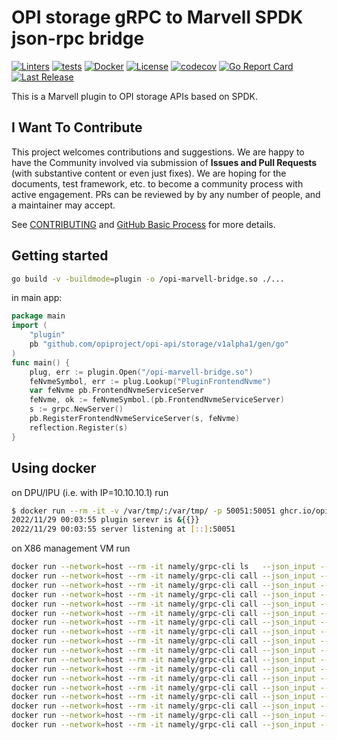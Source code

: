 # OPI storage gRPC to Marvell SPDK json-rpc bridge

[![Linters](https://github.com/opiproject/opi-marvell-bridge/actions/workflows/linters.yml/badge.svg)](https://github.com/opiproject/opi-marvell-bridge/actions/workflows/linters.yml)
[![tests](https://github.com/opiproject/opi-marvell-bridge/actions/workflows/go.yml/badge.svg)](https://github.com/opiproject/opi-marvell-bridge/actions/workflows/go.yml)
[![Docker](https://github.com/opiproject/opi-marvell-bridge/actions/workflows/docker-publish.yml/badge.svg)](https://github.com/opiproject/opi-marvell-bridge/actions/workflows/docker-publish.yml)
[![License](https://img.shields.io/github/license/opiproject/opi-marvell-bridge?style=flat-square&color=blue&label=License)](https://github.com/opiproject/opi-marvell-bridge/blob/master/LICENSE)
[![codecov](https://codecov.io/gh/opiproject/opi-marvell-bridge/branch/main/graph/badge.svg)](https://codecov.io/gh/opiproject/opi-marvell-bridge)
[![Go Report Card](https://goreportcard.com/badge/github.com/opiproject/opi-marvell-bridge)](https://goreportcard.com/report/github.com/opiproject/opi-marvell-bridge)
[![Last Release](https://img.shields.io/github/v/release/opiproject/opi-marvell-bridge?label=Latest&style=flat-square&logo=go)](https://github.com/opiproject/opi-marvell-bridge/releases)

This is a Marvell plugin to OPI storage APIs based on SPDK.

## I Want To Contribute

This project welcomes contributions and suggestions.  We are happy to have the Community involved via submission of **Issues and Pull Requests** (with substantive content or even just fixes). We are hoping for the documents, test framework, etc. to become a community process with active engagement.  PRs can be reviewed by by any number of people, and a maintainer may accept.

See [CONTRIBUTING](https://github.com/opiproject/opi/blob/main/CONTRIBUTING.md) and [GitHub Basic Process](https://github.com/opiproject/opi/blob/main/doc-github-rules.md) for more details.

## Getting started

```bash
go build -v -buildmode=plugin -o /opi-marvell-bridge.so ./...
```

 in main app:

```go
package main
import (
    "plugin"
    pb "github.com/opiproject/opi-api/storage/v1alpha1/gen/go"
)
func main() {
    plug, err := plugin.Open("/opi-marvell-bridge.so")
    feNvmeSymbol, err := plug.Lookup("PluginFrontendNvme")
    var feNvme pb.FrontendNvmeServiceServer
    feNvme, ok := feNvmeSymbol.(pb.FrontendNvmeServiceServer)
    s := grpc.NewServer()
    pb.RegisterFrontendNvmeServiceServer(s, feNvme)
    reflection.Register(s)
}
```

## Using docker

on DPU/IPU (i.e. with IP=10.10.10.1) run

```bash
$ docker run --rm -it -v /var/tmp/:/var/tmp/ -p 50051:50051 ghcr.io/opiproject/opi-marvell-bridge:main
2022/11/29 00:03:55 plugin serevr is &{{}}
2022/11/29 00:03:55 server listening at [::]:50051
```

on X86 management VM run

```bash
docker run --network=host --rm -it namely/grpc-cli ls   --json_input --json_output 10.10.10.10:50051 -l
docker run --network=host --rm -it namely/grpc-cli call --json_input --json_output 10.10.10.10:50051 CreateNVMeSubsystem "{nv_me_subsystem : {spec : {id : {value : 'subsystem2'}, nqn: 'nqn.2022-09.io.spdk:opitest2', serial_number: 'myserial2', model_number: 'mymodel2', max_namespaces: 11} } }"
docker run --network=host --rm -it namely/grpc-cli call --json_input --json_output 10.10.10.10:50051 ListNVMeSubsystems "{}"
docker run --network=host --rm -it namely/grpc-cli call --json_input --json_output 10.10.10.10:50051 GetNVMeSubsystem "{name : 'subsystem2'}"
docker run --network=host --rm -it namely/grpc-cli call --json_input --json_output 10.10.10.10:50051 CreateNVMeController "{nv_me_controller : {spec : {id : {value : 'controller1'}, nvme_controller_id: 2, subsystem_id : { value : 'subsystem2' }, pcie_id : {physical_function : 0}, max_nsq:5, max_ncq:5 } } }"
docker run --network=host --rm -it namely/grpc-cli call --json_input --json_output 10.10.10.10:50051 ListNVMeControllers "{parent : 'subsystem2'}"
docker run --network=host --rm -it namely/grpc-cli call --json_input --json_output 10.10.10.10:50051 GetNVMeController "{name : 'controller1'}"
docker run --network=host --rm -it namely/grpc-cli call --json_input --json_output 10.10.10.10:50051 CreateNVMeNamespace "{nv_me_namespace : {spec : {id : {value : 'namespace1'}, subsystem_id : { value : 'subsystem2' }, volume_id : { value : 'Malloc0' }, 'host_nsid' : '10', uuid:{value : '1b4e28ba-2fa1-11d2-883f-b9a761bde3fb'}, nguid: '1b4e28ba-2fa1-11d2-883f-b9a761bde3fb', eui64: 1967554867335598546 } } }"
docker run --network=host --rm -it namely/grpc-cli call --json_input --json_output 10.10.10.10:50051 ListNVMeNamespaces "{parent : 'subsystem2'}"
docker run --network=host --rm -it namely/grpc-cli call --json_input --json_output 10.10.10.10:50051 GetNVMeNamespace "{name : 'namespace1'}"
docker run --network=host --rm -it namely/grpc-cli call --json_input --json_output 10.10.10.10:50051 NVMeNamespaceStats "{namespace_id : {value : 'namespace1'} }"
docker run --network=host --rm -it namely/grpc-cli call --json_input --json_output 10.10.10.10:50051 CreateNVMfRemoteController "{nv_mf_remote_controller : {id: {value : 'NvmeTcp12'}, traddr:'11.11.11.2', subnqn:'nqn.2016-06.com.opi.spdk.target0', trsvcid:'4444', trtype:'NVME_TRANSPORT_TCP', adrfam:'NVMF_ADRFAM_IPV4', hostnqn:'nqn.2014-08.org.nvmexpress:uuid:feb98abe-d51f-40c8-b348-2753f3571d3c'}}"
docker run --network=host --rm -it namely/grpc-cli call --json_input --json_output 10.10.10.10:50051 ListNVMfRemoteControllers "{}"
docker run --network=host --rm -it namely/grpc-cli call --json_input --json_output 10.10.10.10:50051 GetNVMfRemoteController "{name: 'NvmeTcp12'}"
docker run --network=host --rm -it namely/grpc-cli call --json_input --json_output 10.10.10.10:50051 DeleteNVMfRemoteController "{name: 'NvmeTcp12'}"
docker run --network=host --rm -it namely/grpc-cli call --json_input --json_output 10.10.10.10:50051 DeleteNVMeNamespace "{name : 'namespace1'}"
docker run --network=host --rm -it namely/grpc-cli call --json_input --json_output 10.10.10.10:50051 DeleteNVMeController "{name : 'controller1'}"
docker run --network=host --rm -it namely/grpc-cli call --json_input --json_output 10.10.10.10:50051 DeleteNVMeSubsystem "{name : 'subsystem2'}"
```
